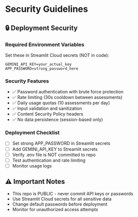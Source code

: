 # Security Guidelines

## 🔒 Deployment Security

### Required Environment Variables
Set these in Streamlit Cloud secrets (NOT in code):
```
GEMINI_API_KEY=your_actual_key
APP_PASSWORD=strong_password_here
```

### Security Features
- ✅ Password authentication with brute force protection
- ✅ Rate limiting (30s cooldown between assessments)  
- ✅ Daily usage quotas (10 assessments per day)
- ✅ Input validation and sanitization
- ✅ Content Security Policy headers
- ✅ No data persistence (session-based only)

### Deployment Checklist
- [ ] Set strong APP_PASSWORD in Streamlit secrets
- [ ] Add GEMINI_API_KEY to Streamlit secrets
- [ ] Verify .env file is NOT committed to repo
- [ ] Test authentication and rate limiting
- [ ] Monitor usage logs

## ⚠️ Important Notes
- This repo is PUBLIC - never commit API keys or passwords
- Use Streamlit Cloud secrets for all sensitive data
- Change default passwords before deployment
- Monitor for unauthorized access attempts